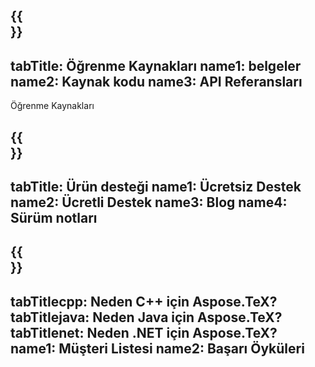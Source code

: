 ﻿---
translation: true
deploy: false
---

{{<section learningresources>}}
---
tabTitle: Öğrenme Kaynakları
name1: belgeler
name2: Kaynak kodu
name3: API Referansları
---

Öğrenme Kaynakları

{{<section support>}}
---
tabTitle: Ürün desteği
name1: Ücretsiz Destek
name2: Ücretli Destek
name3: Blog
name4: Sürüm notları
---

{{<section why>}}
---
tabTitlecpp: Neden C++ için Aspose.TeX?
tabTitlejava: Neden Java için Aspose.TeX?
tabTitlenet: Neden .NET için Aspose.TeX?
name1: Müşteri Listesi
name2: Başarı Öyküleri
---




